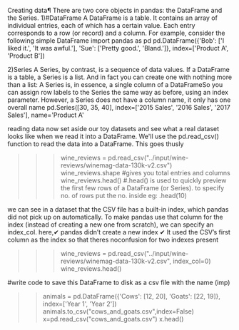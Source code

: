 Creating data¶
There are two core objects in pandas: the DataFrame and the Series.
1)#DataFrame
A DataFrame is a table. It contains an array of individual entries, each of which has a certain value. Each entry corresponds to a row (or record) and a column.
For example, consider the following simple DataFrame
import pandas as pd
pd.DataFrame({'Bob': ['I liked it.', 'It was awful.'], 
              'Sue': ['Pretty good.', 'Bland.']},
             index=['Product A', 'Product B'])

2)Series
A Series, by contrast, is a sequence of data values. If a DataFrame is a table, a Series is a list. And in fact you can create one with nothing more than a list:
A Series is, in essence, a single column of a DataFrameSo you can assign row labels to the Series the same way as before, using an index parameter. 
However, a Series does not have a column name, it only has one overall name
pd.Series([30, 35, 40], index=['2015 Sales', '2016 Sales', '2017 Sales'], name='Product A'

reading data
 now set aside our toy datasets and see what a real dataset looks like when we read it into a DataFrame. We'll use the pd.read_csv() function to read the data
 into a DataFrame. This goes thusly
>>>wine_reviews = pd.read_csv("../input/wine-reviews/winemag-data-130k-v2.csv")
>>>wine_reviews.shape  #gives  you total entries and columns
>>>wine_reviews.head()  #.head() is used to quickly preview the first few rows of a DataFrame (or Series). to  specify no. of rows put the no. inside eg: .head(10)
 
 
 we can see in a dataset that the CSV file has a built-in index, which pandas did not pick up on automatically. To make pandas use that column for
 the index (instead of creating a new one from scratch), we can specify an index_col.
here,✔ pandas didn’t create a new index
✔ It used the CSV’s first column as the index so that theres noconfusion for two indexes present

>>>wine_reviews = pd.read_csv("../input/wine-reviews/winemag-data-130k-v2.csv", index_col=0)
wine_reviews.head()

#write code to save this DataFrame to disk as a csv file with the name  (imp)
>>animals = pd.DataFrame({'Cows': [12, 20], 'Goats': [22, 19]}, index=['Year 1', 'Year 2'])
>>animals.to_csv("cows_and_goats.csv",index=False)
>>x=pd.read_csv("cows_and_goats.csv")
>>x.head()
